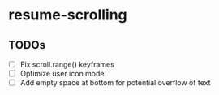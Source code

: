 # resume-scrolling

## TODOs
- [ ] Fix scroll.range() keyframes
- [ ] Optimize user icon model
- [ ] Add empty space at bottom for potential overflow of text
